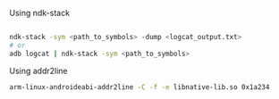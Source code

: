 
Using ndk-stack

```sh

ndk-stack -sym <path_to_symbols> -dump <logcat_output.txt>
# or
adb logcat | ndk-stack -sym <path_to_symbols>

```

Using addr2line

```sh
arm-linux-androideabi-addr2line -C -f -e libnative-lib.so 0x1a234
```

